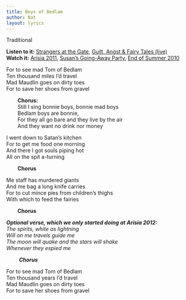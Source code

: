 ```yaml
---
title: Boys of Bedlam
author: Nat
layout: lyrics
---
```

Traditional

**Listen to it:** <a href="http://strangerways.bandcamp.com/track/boys-of-bedlam" target="_blank">Strangers at the Gate</a>, <a href="http://strangerways.bandcamp.com/track/boys-of-bedlam-live" target="_blank">Guilt, Angst & Fairy Tales (live)</a><br/>
**Watch it:** <a href="http://www.youtube.com/watch?v=aUSUQkAygJg&list=PL817AC17588C2A051&index=1&feature=plpp_video" target="_blank">Arisia 2011</a>, <a href="http://www.youtube.com/watch?v=jWuwP3ggtMk&list=PLE2BDB948181C7A2B&index=1&feature=plpp_video" target="_blank">Susan’s Going-Away Party</a>, <a href="http://www.youtube.com/watch?v=skTkktFkIDY&list=PLB4383B36578F1B20&index=4&feature=plpp_video" target="_blank">End of Summer 2010</a>

For to see mad Tom of Bedlam  
Ten thousand miles I’d travel  
Mad Maudlin goes on dirty toes  
For to save her shoes from gravel

<p style="padding-left: 30px;">
  <strong>Chorus:</strong><br /> Still I sing bonnie boys, bonnie mad boys<br /> Bedlam boys are bonnie,<br /> For they all go bare and they live by the air<br /> And they want no drink nor money
</p>

I went down to Satan’s kitchen  
For to get me food one morning  
And there I got souls piping hot  
All on the spit a-turning

<p style="padding-left: 30px;">
  <strong>Chorus</strong>
</p>

Me staff has murdered giants  
And me bag a long knife carries  
For to cut mince pies from children’s thighs  
With which to feed the fairies

<p style="padding-left: 30px;">
  <strong>Chorus</strong>
</p>

***Optional verse, which we only started doing at Arisia 2012:***  
*The spirits, white as lightning  
Will on me travels guide me  
The moon will quake and the stars will shake  
Whenever they espied me*

<p style="padding-left: 30px;">
  <em> <strong>Chorus</strong></em>
</p>

For to see mad Tom of Bedlam  
Ten thousand years I’d travel  
Mad Maudlin goes on dirty toes  
For to save her shoes from gravel